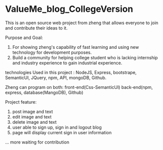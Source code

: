 # ValueMe_blog_CollegeVersion
This is an open source  web  project  from zheng that allows everyone to join and contribute their ideas to it. 

Purpose and Goal: 
1. For showing zheng's capability of fast learning  and using new  technology for development purposes.  
2. Build a community for helping college student who is lacking internship and industry experience to gain industrial experience. 

technologies Used in this project : 
NodeJS, Express, bootstrape, SemanticUI, JQuery, npm, API, mongoDB, Github. 

Zheng can program on both:
front-end(Css-SemanticUI)
back-end(npm, express, database(MangoDB), Github)

Project feature: 
1. post image and text
2. edit image and text
3. delete image and text
4. user able to sign up, sign in and logout blog
5. page will display current sign in user information

...
more waiting for contribution